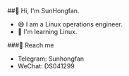 ##👋 Hi, I'm SunHongfan.

- 😄 I am a Linux operations engineer.
- 🌱 I'm learning Linux.

###💬 Reach me
- Telegram: Sunhongfan
- WeChat: DS041299
